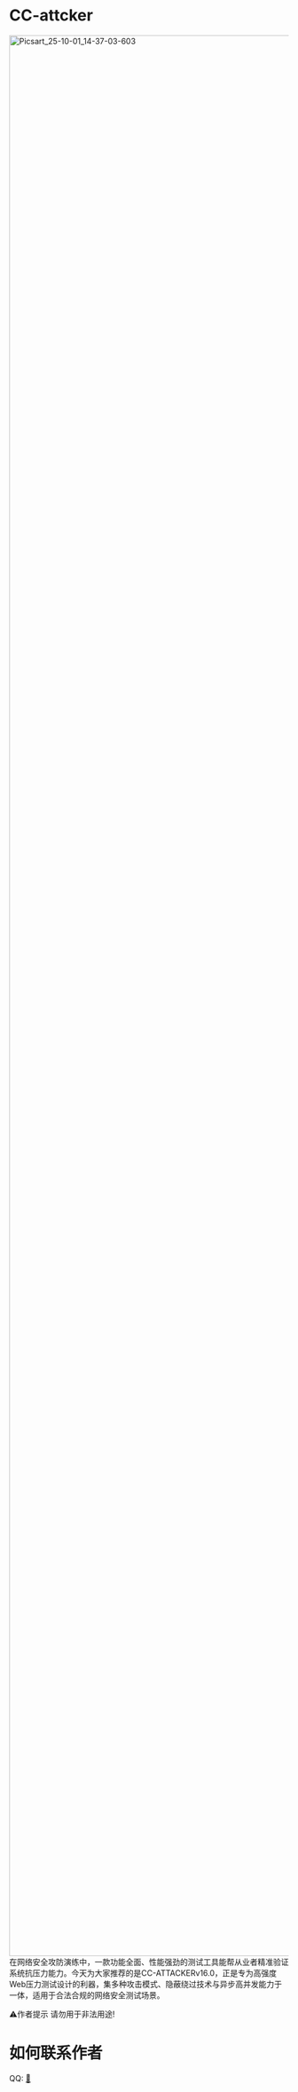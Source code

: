 # CC-attcker
<img width="3464" height="3464" alt="Picsart_25-10-01_14-37-03-603" src="https://github.com/user-attachments/assets/7cd89c5c-70b4-4825-be5d-9605f05c82bd" />
在网络安全攻防演练中，一款功能全面、性能强劲的测试工具能帮从业者精准验证系统抗压力能力。今天为大家推荐的是CC-ATTACKERv16.0，正是专为高强度Web压力测试设计的利器，集多种攻击模式、隐蔽绕过技术与异步高并发能力于一体，适用于合法合规的网络安全测试场景。

⚠️作者提示
请勿用于非法用途!

# 如何联系作者

QQ: [🐧](https://qm.qq.com/q/sKP3jsCuvm)

